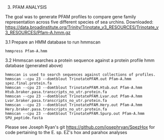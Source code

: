 3. PFAM ANALYSIS

The goal was to generate PFAM profiles to compare gene family representation across five different species of sea urchins. 
Downloaded: https://data.broadinstitute.org/Trinity/Trinotate_v3_RESOURCES/Trinotate_v3_RESOURCES/Pfam-A.hmm.gz

3.1 Prepare an HMM database to run hmmscan

```
hmmpress Pfam-A.hmm
```

3.2 Hmmscan searches a protein sequence against a protein profile hmm database (generated above)

```
hmmscan is used to search sequences against collections of profiles.
hmmscan --cpu 23 --domtblout TrinotatePFAM.out Pfam-A.hmm spez.final.protein.fa
hmmscan --cpu 23 --domtblout TrinotatePFAM.Htub.out Pfam-A.hmm Htub.braker.pasa.transcripts_no_utr.protein.fa 
hmmscan --cpu 23 --domtblout TrinotatePFAM.Lvar.out Pfam-A.hmm Lvar.braker.pasa.transcripts_no_utr.protein.fa
hmmscan --cpu 23 --domtblout TrinotatePFAM.Hery.out Pfam-A.hmm Hery.braker.pasa.transcripts_no_utr.protein.fa 
hmmscan --cpu 23 --domtblout TrinotatePFAM.Spurp.out Pfam-A.hmm SPU_peptide.fasta
```


Please see Joseph Ryan's git https://github.com/josephryan/SpezHox for code pertaining to the E. sp. EZ's hox and parahox analyses
